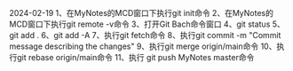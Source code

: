 2024-02-19
1、在MyNotes的MCD窗口下执行git init命令
2、在MyNotes的MCD窗口下执行git remote -v命令
3、打开Git Bach命令窗口
4、git status
5、git add .
6、git add -A
7、执行git fetch命令
8、执行git commit -m "Commit message describing the changes"
9、执行git merge origin/main命令
10、执行git rebase origin/main命令
11、执行 git push MyNotes master命令
